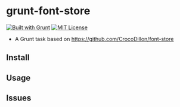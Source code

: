 # grunt-font-store

[![Built with Grunt][grunt-img]](http://gruntjs.com/) [![MIT License][license-img]][license-url]

* A Grunt task based on https://github.com/CrocoDillon/font-store

## Install

## Usage

## Issues

[grunt-img]: https://cdn.gruntjs.com/builtwith.png
[license-img]: http://img.shields.io/badge/license-MIT-blue.svg?style=flat-square
[license-url]: LICENSE-MIT

[coverall-url]: https://coveralls.io/r/sixertoy/grunt-font-store
[coverall-img]: https://img.shields.io/coveralls/sixertoy/grunt-font-store.svg?style=flat-square

[travis-url]: https://travis-ci.org/sixertoy/grunt-font-store
[travis-img]: http://img.shields.io/travis/sixertoy/grunt-font-store.svg?style=flat-square
